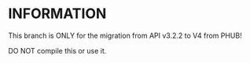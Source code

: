 # INFORMATION

This branch is ONLY for the migration from API v3.2.2 to V4 from PHUB!


DO NOT compile this or use it.  
